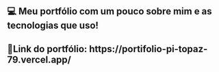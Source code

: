 <h2>💻 Meu portfólio com um pouco sobre mim e as tecnologias que uso!</h2>
<h2>🔗Link do  portfólio: https://portifolio-pi-topaz-79.vercel.app/</h2>
